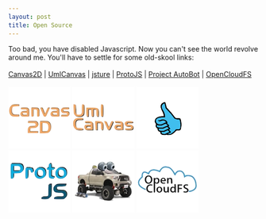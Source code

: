 ```yaml
---
layout: post
title: Open Source
---
```


<script type="text/javascript">
ProtoJS.Event.observe( window, "load", function() {
  CircularMenu.info["circular-menu"] = {
    "_default_" : {
      description : "<h1>Free as in ...</h1>These projects occasionally enjoy my attention.<br>Pick one and have a look..."
    },
    "Canvas2D"  : { 
      url:         "http://canvas2d.org",
      description: "Turning the basic HTML5 canvas element in an shape-oriented, interactive diagram editor."
    },
    "UmlCanvas"  : { 
      url:         "http://umlcanvas.org",
      description: "A full-fletched UML editor, built on top of Canvas2D."
    },
    "jsture" : { 
      url:         "http://jsture.org", 
      description: "An experiment to bring basic gesture recognition to any webpage."
    },
    "ProtoJS" : { 
      url:         "http://protojs.org",
      description: "My own small Javascript framework ... not focusing on the browser."
    },
    "Project AutoBot" : { 
      url:         "http://project-autobot.blogspot.com", 
      description: "The answer to the question 'Can I build an AUTOnomous roBOT, using some basic components..."
    },
    "OpenCloudFS" : { 
      url:         "http://opencloudfs.org", 
      description: "An experiment to build a network of basic storage nodes ..."
    }
  };
  new CircularMenu("circular-menu");
} );
</script>

<div id="splash">
    <noscript>
      Too bad, you have disabled Javascript. Now you can't see the world
      revolve around me. You'll have to settle for some old-skool links:<br>
      <br>
      <a href="http://canvas2d.org">Canvas2D</a> | 
      <a href="http://umlcanvas.org">UmlCanvas</a> | 
      <a href="http://jsture.org">jsture</a> | 
      <a href="http://protojs.org">ProtoJS</a> | 
      <a href="http://project-autobot.blogspot.com">Project AutoBot</a> | 
      <a href="http://opencloudfs.org">OpenCloudFS</a>
      <br><br>    
    </noscript>

  <div id="circular-menu" class="circular menu">
    <img src="images/sections/canvas2d.png"        title="Canvas2D">
    <img src="images/sections/umlcanvas.png"       title="UmlCanvas">
    <img src="images/sections/jsture.png"          title="jsture">
    <img src="images/sections/protojs.png"         title="ProtoJS">
    <img src="images/sections/project-autobot.png" title="Project AutoBot">
    <img src="images/sections/opencloudfs.png"     title="OpenCloudFS">
  </div>
</div>
